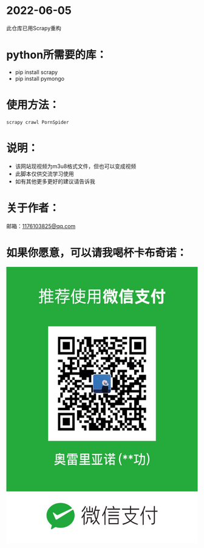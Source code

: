 # 2022-06-05
此仓库已用Scrapy重构


# python所需要的库：
+ pip install scrapy
+ pip install pymongo

# 使用方法：
```shell
scrapy crawl PornSpider
```

# 说明：
+ 该网站现视频为m3u8格式文件，但也可以变成视频
+ 此脚本仅供交流学习使用
+ 如有其他更多更好的建议请告诉我

# 关于作者：
邮箱：1176103825@qq.com


# 如果你愿意，可以请我喝杯卡布奇诺：

<img src="https://github.com/xinghe98/91porn/blob/master/src/1.jpg" width = "537" height = "728" alt="付款码" align=center />
